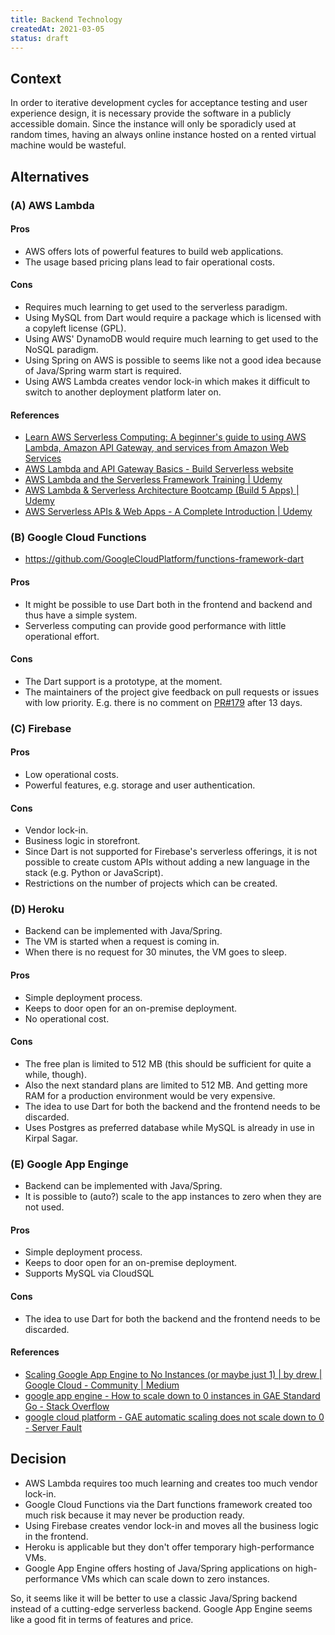 ```yaml
---
title: Backend Technology
createdAt: 2021-03-05
status: draft
---
```


## Context

In order to iterative development cycles for acceptance testing and user experience design, it is necessary provide the software in a publicly accessible domain.
Since the instance will only be sporadicly used at random times, having an always online instance hosted on a rented virtual machine would be wasteful.

## Alternatives

### (A) AWS Lambda

#### Pros

- AWS offers lots of powerful features to build web applications.
- The usage based pricing plans lead to fair operational costs.

#### Cons

- Requires much learning to get used to the serverless paradigm.
- Using MySQL from Dart would require a package which is licensed with a copyleft license (GPL).
- Using AWS' DynamoDB would require much learning to get used to the NoSQL paradigm.
- Using Spring on AWS is possible to seems like not a good idea because of Java/Spring warm start is required.
- Using AWS Lambda creates vendor lock-in which makes it difficult to switch to another deployment platform later on.

#### References

- [Learn AWS Serverless Computing: A beginner's guide to using AWS Lambda, Amazon API Gateway, and services from Amazon Web Services](https://www.amazon.de/dp/1789958350/ref=sspa_dk_detail_0?psc=1&pd_rd_i=1789958350p13NParams&spLa=ZW5jcnlwdGVkUXVhbGlmaWVyPUE1SEhNMk1JRExXT1QmZW5jcnlwdGVkSWQ9QTAzMTI4MDczQktJR1QxTExJS0Q5JmVuY3J5cHRlZEFkSWQ9QTAzODEzMzkyM09TSUY5VUVMTElKJndpZGdldE5hbWU9c3BfZGV0YWlsJmFjdGlvbj1jbGlja1JlZGlyZWN0JmRvTm90TG9nQ2xpY2s9dHJ1ZQ==)
- [AWS Lambda and API Gateway Basics - Build Serverless website](https://www.coursera.org/projects/aws-lambda-and-api-gateway-basics-build-serverless-website)
- [AWS Lambda and the Serverless Framework Training | Udemy](https://www.udemy.com/course/aws-lambda-serverless/)
- [AWS Lambda & Serverless Architecture Bootcamp (Build 5 Apps) | Udemy](https://www.udemy.com/course/aws-lambda-serverless-architecture/)
- [AWS Serverless APIs & Web Apps - A Complete Introduction | Udemy](https://www.udemy.com/course/aws-serverless-a-complete-introduction/)

### (B) Google Cloud Functions

- https://github.com/GoogleCloudPlatform/functions-framework-dart

#### Pros

- It might be possible to use Dart both in the frontend and backend and thus have a simple system.
- Serverless computing can provide good performance with little operational effort.

#### Cons

- The Dart support is a prototype, at the moment.
- The maintainers of the project give feedback on pull requests or issues with low priority. E.g. there is no comment on [PR#179](https://github.com/GoogleCloudPlatform/functions-framework-dart/pull/179) after 13 days.

### (C) Firebase

#### Pros

- Low operational costs.
- Powerful features, e.g. storage and user authentication.

#### Cons

- Vendor lock-in.
- Business logic in storefront.
- Since Dart is not supported for Firebase's serverless offerings, it is not possible to create custom APIs without adding a new language in the stack (e.g. Python or JavaScript).
- Restrictions on the number of projects which can be created.

### (D) Heroku

- Backend can be implemented with Java/Spring.
- The VM is started when a request is coming in.
- When there is no request for 30 minutes, the VM goes to sleep.

#### Pros

- Simple deployment process.
- Keeps to door open for an on-premise deployment.
- No operational cost.

#### Cons

- The free plan is limited to 512 MB (this should be sufficient for quite a while, though).
- Also the next standard plans are limited to 512 MB. And getting more RAM for a production environment would be very expensive.
- The idea to use Dart for both the backend and the frontend needs to be discarded.
- Uses Postgres as preferred database while MySQL is already in use in Kirpal Sagar.

### (E) Google App Enginge

- Backend can be implemented with Java/Spring.
- It is possible to (auto?) scale to the app instances to zero when they are not used.

#### Pros

- Simple deployment process.
- Keeps to door open for an on-premise deployment.
- Supports MySQL via CloudSQL

#### Cons

- The idea to use Dart for both the backend and the frontend needs to be discarded.

#### References

- [Scaling Google App Engine to No Instances (or maybe just 1) | by drew | Google Cloud - Community | Medium](https://medium.com/google-cloud/scaling-google-app-engine-to-no-instances-or-maybe-just-1-37be4e8d4230)
- [google app engine - How to scale down to 0 instances in GAE Standard Go - Stack Overflow](https://stackoverflow.com/questions/51272392/how-to-scale-down-to-0-instances-in-gae-standard-go)
- [google cloud platform - GAE automatic scaling does not scale down to 0 - Server Fault](https://serverfault.com/questions/985231/gae-automatic-scaling-does-not-scale-down-to-0)

## Decision

- AWS Lambda requires too much learning and creates too much vendor lock-in.
- Google Cloud Functions via the Dart functions framework created too much risk because it may never be production ready.
- Using Firebase creates vendor lock-in and moves all the business logic in the frontend.
- Heroku is applicable but they don't offer temporary high-performance VMs.
- Google App Engine offers hosting of Java/Spring applications on high-performance VMs which can scale down to zero instances.

So, it seems like it will be better to use a classic Java/Spring backend instead of a cutting-edge serverless backend.
Google App Engine seems like a good fit in terms of features and price.
